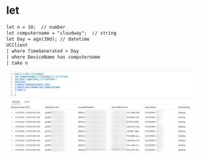 # let

```
let n = 10;  // number
let computername = "cloudway";  // string
let Day = ago(30d); // datetime 
UCClient
| where TimeGenerated > Day
| where DeviceName has computername
| take n
```

![](<../.gitbook/assets/image (31).png>)

